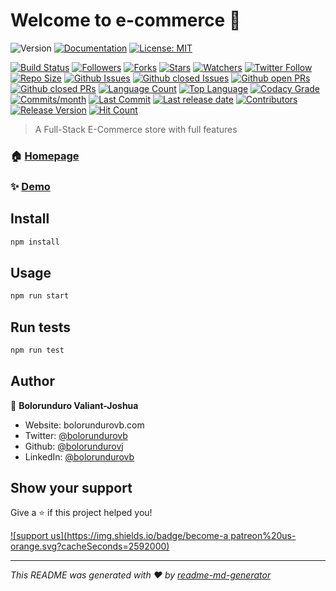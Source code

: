 # Welcome to e-commerce 👋
![Version](https://img.shields.io/badge/version-1.1.0-blue.svg?cacheSeconds=2592000)
[![Documentation](https://img.shields.io/badge/documentation-yes-brightgreen.svg)](ecommerce.herokuapp.com)
[![License: MIT](https://img.shields.io/badge/License-MIT-yellow.svg)](#)
<!-- [![Twitter: bolorundurovb](https://img.shields.io/twitter/follow/bolorundurovb.svg?style=social)](https://twitter.com/bolorundurovb) -->
[![Build Status](https://travis-ci.com/bolorundurovj/E_Commerce.svg?token=oezi3s9uP2p7PrB4FYWC&branch=master)](https://travis-ci.com/bolorundurovj/E_Commerce)
 [![Followers](https://img.shields.io/github/followers/bolorundurovj?style=flat)](https://github.com/bolorundurovj?tab=followers)
 [![Forks](https://img.shields.io/github/forks/bolorundurovj/E-Commerce?style=flat)](https://github.com/bolorundurovj/E-Commerce/network/members)
 [![Stars](https://img.shields.io/github/stars/bolorundurovj/E-Commerce?style=flat)](https://github.com/bolorundurovj/E-Commerce/stargazers)
 [![Watchers](https://img.shields.io/github/watchers/bolorundurovj/E-Commerce?style=flat)](https://github.com/bolorundurovj/E-Commerce/watchers)
 [![Twitter Follow](https://img.shields.io/twitter/follow/bolorundurovb?logo=twitter&style=flat)](https://twitter.com/bolorundurovb)
 [![Repo Size](https://img.shields.io/github/repo-size/bolorundurovj/E-Commerce?style=flat)](https://github.com/bolorundurovj/E-Commerce)
 [![Github Issues](https://img.shields.io/github/issues-raw/bolorundurovj/E-Commerce?style=flat)](https://github.com/bolorundurovj/E-Commerce/issues)
 [![Github closed Issues](https://img.shields.io/github/issues-closed/bolorundurovj/E-Commerce?style=flat)](https://github.com/bolorundurovj/E-Commerce/issues?q=is%3Aissue+is%3Aclosed)
 [![Github open PRs](https://img.shields.io/github/issues-pr-raw/bolorundurovj/E-Commerce?style=flat)](https://github.com/bolorundurovj/E-Commerce/pulls)
 [![Github closed PRs](https://img.shields.io/github/issues-pr-closed/bolorundurovj/E-Commerce?style=flat)](https://github.com/bolorundurovj/E-Commerce/pulls?q=is%3Apr+is%3Aclosed)
 [![Language Count](https://img.shields.io/github/languages/count/bolorundurovj/E-Commerce?style=flat)](https://github.com/bolorundurovj/E-Commerce)
 [![Top Language](https://img.shields.io/github/languages/top/bolorundurovj/E-Commerce?style=flat)](https://github.com/bolorundurovj/E-Commerce)
 [![Codacy Grade](https://img.shields.io/codacy/grade/x?style=flat)](https://github.com/bolorundurovj/E-Commerce)
 [![Commits/month](https://img.shields.io/github/commit-activity/m/bolorundurovj/E-Commerce?style=flat)](https://github.com/bolorundurovj/E-Commerce/graphs/commit-activity)
 [![Last Commit](https://img.shields.io/github/last-commit/bolorundurovj/E-Commerce?style=flat)](https://github.com/bolorundurovj/E-Commerce/graphs/commit-activity)
 [![Last release date](https://img.shields.io/github/release-date/bolorundurovj/E-Commerce?style=flat)](https://github.com/bolorundurovj/E-Commerce/releases)
 [![Contributors](https://img.shields.io/github/contributors/bolorundurovj/E-Commerce?style=flat)](https://github.com/bolorundurovj/E-Commerce/graphs/contributors)
 [![Release Version](https://img.shields.io/github/v/release/bolorundurovj/E-Commerce?style=flat)](https://github.com/bolorundurovj/E-Commerce/releases)
 [![Hit Count](http://hits.dwyl.com/bolorundurovj/E-Commerce.svg?style=flat)](https://github.com/bolorundurovj/E-Commerce)

> A Full-Stack E-Commerce store with full features

### 🏠 [Homepage](ecommerce.herokuapp.com)

### ✨ [Demo](ecommerce.herokuapp.com)

## Install

```sh
npm install
```

## Usage

```sh
npm run start
```

## Run tests

```sh
npm run test
```

## Author

👤 **Bolorunduro Valiant-Joshua**

* Website: bolorundurovb.com
* Twitter: [@bolorundurovb](https://twitter.com/bolorundurovb)
* Github: [@bolorundurovj](https://github.com/bolorundurovj)
* LinkedIn: [@bolorundurovb](https://linkedin.com/in/bolorundurovb)

## Show your support

Give a ⭐️ if this project helped you!

[![support us](https://img.shields.io/badge/become-a patreon%20us-orange.svg?cacheSeconds=2592000)](https://www.patreon.com/bolorundurovb)


***
_This README was generated with ❤️ by [readme-md-generator](https://github.com/kefranabg/readme-md-generator)_